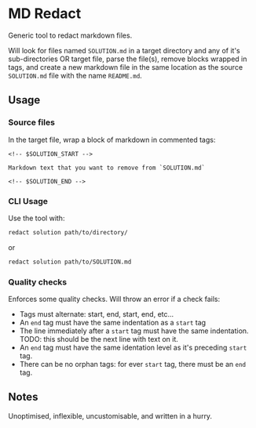 # MD Redact

Generic tool to redact markdown files.

Will look for files named `SOLUTION.md` in a target directory and any of it's sub-directories OR target file, parse the file(s), remove blocks wrapped in tags, and create a new markdown file in the same location as the source `SOLUTION.md` file with the name `README.md`.

## Usage

### Source files

In the target file, wrap a block of markdown in commented tags:

```
<!-- $SOLUTION_START -->

Markdown text that you want to remove from `SOLUTION.md`

<!-- $SOLUTION_END -->
```

### CLI Usage

Use the tool with:

```bash
redact solution path/to/directory/
```

or
```bash
redact solution path/to/SOLUTION.md
```

### Quality checks

Enforces some quality checks. Will throw an error if a check fails:
- Tags must alternate: start, end, start, end, etc...
- An `end` tag must have the same indentation as a `start` tag
- The line immediately after a `start` tag must have the same indentation. TODO: this should be the next line with text on it.
- An `end` tag must have the same identation level as it's preceding `start` tag.
- There can be no orphan tags: for ever `start` tag, there must be an `end` tag.

## Notes

Unoptimised, inflexible, uncustomisable, and written in a hurry.
